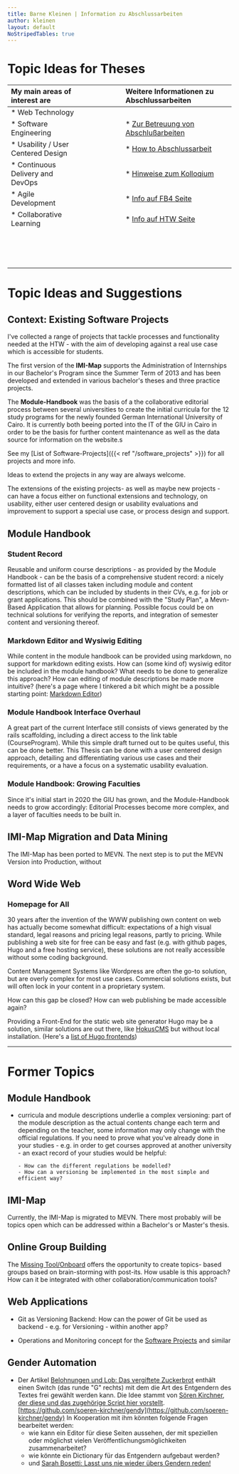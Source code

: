 ```yaml
---
title: Barne Kleinen | Information zu Abschlussarbeiten
author: kleinen
layout: default
NoStripedTables: true
---
```


# Topic Ideas for Theses

| My main areas of interest are      |     |     | Weitere Informationen zu Abschlussarbeiten   |     |
|:---------------------------------- |:--- |:--- |:--- |:--- |
| * Web Technology                   |  &nbsp;&nbsp;&nbsp;&nbsp;   | &nbsp;&nbsp;&nbsp;&nbsp;    |     |     |
| * Software Engineering             |     |     |* [Zur Betreuung von Abschlußarbeiten](./betreuung)     |     |
| * Usability / User Centered Design |     |     |* [How to Abschlussarbeit](./anleitung)     |     |
| * Continuous Delivery and DevOps   |     |     |* [Hinweise zum Kolloqium](./kolloquium)     |     |
| * Agile Development                |     |     |* [Info auf FB4 Seite](https://www.f4.htw-berlin.de/studieren/abschlussarbeit-kolloquium/)     |     |
| * Collaborative Learning           |     |     |* [Info auf HTW Seite](https://www.htw-berlin.de/studium/studienorganisation/pruefungen-praktikum/abschlussarbeit/)     |     |
|                                    |  &nbsp;&nbsp;&nbsp;&nbsp; &nbsp;&nbsp;&nbsp;&nbsp; &nbsp;&nbsp;&nbsp;&nbsp; &nbsp;&nbsp;&nbsp;&nbsp;    |     |     |     |

# Topic Ideas and Suggestions

## Context: Existing Software Projects

I've collected a range of projects that tackle processes and functionality needed
at the HTW - with the aim of developing against a real use case which is
accessible for students.

The first version of the **IMI-Map** supports the Administration of Internships in
our Bachelor's Program since the Summer Term of 2013 and has been developed
and extended in various bachelor's theses and three practice projects.

The **Module-Handbook** was the basis of a the collaborative editorial process between
several universities to create the initial curricula for the 12 study programs
for the newly founded  German International University of Cairo. It is currently
both beeing ported into the IT of the GIU in Cairo in order to be the basis for
further content maintenance as well as the data source for information on the website.s

See my
[List of Software-Projects]({{< ref "/software_projects" >}}) for all projects and more info.

Ideas to extend the projects in any way are always welcome.

The extensions of the existing projects- as well as maybe new projects -
can have a focus either on functional extensions and technology, on usability,
either user centered design or usability evaluations and improvement
to support a special use case, or process design and support.


## Module Handbook

### Student Record

Reusable and uniform course descriptions - as provided by the Module Handbook -
can be the basis of a comprehensive student record: a nicely formatted list of
all  classes taken including module and content descriptions, which can be included
by students in their CVs, e.g. for job or grant applications.
This should be combined with the "Study Plan", a Mevn-Based Application that
allows for planning. Possible focus could be on technical solutions for verifying
the reports, and integration of semester content and versioning thereof.

### Markdown Editor and Wysiwig Editing

While content in the module handbook can be provided using markdown, no support
for markdown editing exists. How can (some kind of) wysiwig editor be included
in the module handbook? What needs to be done to generalize this approach?
How can editing of module descriptions be made more intuitive?
(here's a page where I tinkered a bit which might be a possible starting point:
[Markdown Editor](/html/markdown-editor/markdown-editor.html"))

### Module Handbook Interface Overhaul

A great part of the current Interface still consists of views generated by the
rails scaffolding, including a direct access to the link table (CourseProgram).
While this simple draft turned out to be quites useful, this can be done better.
This Thesis can be done with a user centered design approach, detailing and
differentiating various use cases and their requirements, or a have a focus
on a systematic usability evaluation.

### Module Handbook: Growing Faculties

Since it's initial start in 2020 the GIU has grown, and the Module-Handbook needs
to grow accordingly: Editorial Processes become more complex, and a layer of
faculties needs to be built in.

## IMI-Map Migration and Data Mining

The IMI-Map has been ported to MEVN. The next step is to put the MEVN Version
into Production, without

## Word Wide Web

### Homepage for All

30 years after the invention of the WWW publishing own content
on web has actually become somewhat difficult: expectations of a high visual
standard, legal reasons and pricing legal reasons, partly to pricing.
While publishing a web site for free can be easy and fast (e.g. with github
pages, Hugo and a free hosting service), these solutions are not really accessible
without some coding background.

Content Management Systems like Wordpress are often the go-to solution, but are
overly complex for most use cases. Commercial solutions exists, but will often
lock in your content in a proprietary system.

How can this gap be closed?
How can web publishing be made accessible again?

Providing a Front-End for the static web site generator Hugo may be a solution,
similar solutions are out there, like [HokusCMS](https://www.hokuscms.com/)
but without local installation.
(Here's a [list of Hugo frontends](https://gohugo.io/tools/frontends/))

----------


# Former Topics

## Module Handbook

- curricula and module descriptions underlie a complex versioning: part of the
  module description as the actual contents change each term and depending on the
  teacher, some information may only change with the official regulations.
  If you need to prove what you've already done in your studies - e.g. in order
  to get courses approved at another university - an exact record of your studies
  would be helpful:

      - How can the different regulations be modelled?
      - How can a versioning be implemented in the most simple and efficient way?

## IMI-Map

  Currently, the IMI-Map is migrated to MEVN. There most probably will be topics
  open which can be addressed within a Bachelor's or Master's thesis.


## Online Group Building

  The [Missing Tool/Onboard](https://showtime.f4.htw-berlin.de/ss20/bachelor/b5-the-missing-tool-projekt/) offers the opportunity to create topics- based groups based
  on brain-storming with post-its.
  How usable is this approach? How can it be integrated with other collaboration/communication tools?

## Web Applications

- Git as Versioning Backend: How can the power of Git be used as backend - e.g. for
  Versioning - within another app?

- Operations and Monitoring concept for the [Software Projects]((/software_projects/)) and similar


## Gender Automation

  - Der Artikel [Belohnungen und Lob: Das vergiftete Zuckerbrot](https://www.unerzogen-magazin.de/artikel/?articleID=842)
    enthält einen Switch (das runde "G" rechts) mit dem die Art des Entgendern des
    Textes frei gewählt werden kann. Die Idee stammt von [Sören Kirchner, der diese
    und das zugehörige Script hier vorstellt](https://soeren-kirchner.medium.com/ent-gendern-von-online-publikationen-ec7c40f9e490). [https://github.com/soeren-kirchner/gendy](https://github.com/soeren-kirchner/gendy)
    In Kooperation mit ihm könnten folgende Fragen bearbeitet werden:
    - wie kann ein Editor für diese Seiten aussehen, der mit speziellen oder möglichst
      vielen Veröffentlichungsmöglichkeiten zusammenarbeitet?
    - wie könnte ein Dictionary für das Entgendern aufgebaut werden?
    - und [Sarah Bosetti: Lasst uns nie wieder übers Gendern reden!](https://www.youtube.com/watch?v=_hqfMZnuUCI)
